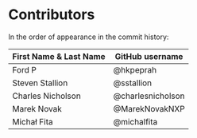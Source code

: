 # Contributors

In the order of appearance in the commit history:

| First Name & Last Name    | GitHub username    |
|---------------------------|--------------------|
| Ford P                    | @hkpeprah          |
| Steven Stallion           | @sstallion         |
| Charles Nicholson         | @charlesnicholson  |
| Marek Novak               | @MarekNovakNXP     |
| Michał Fita               | @michalfita        |
